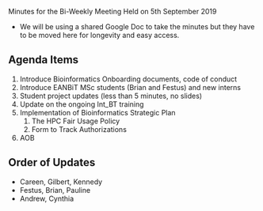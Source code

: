 Minutes for the Bi-Weekly Meeting Held on 5th September 2019
- We will be using a shared Google Doc to take the minutes but they have to be moved here for longevity and easy access. 


## Agenda Items
1. Introduce Bioinformatics Onboarding documents, code of conduct
2. Introduce EANBiT MSc students (Brian and Festus) and new interns
3. Student project updates (less than 5 minutes, no slides)
4. Update on the ongoing Int_BT training
5. Implementation of Bioinformatics Strategic Plan
    1. The HPC Fair Usage Policy
    2. Form to Track Authorizations
6. AOB


## Order of Updates
- Careen, Gilbert, Kennedy
- Festus, Brian, Pauline
- Andrew, Cynthia


